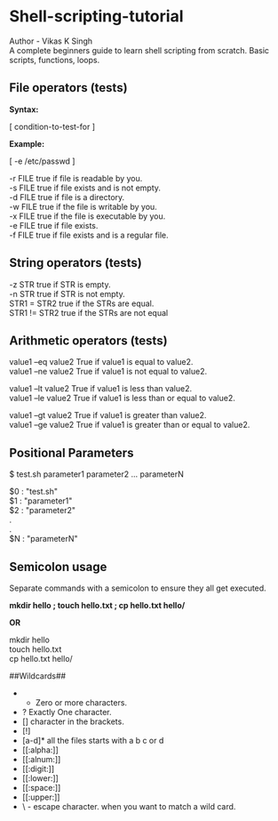 # Shell-scripting-tutorial
Author - Vikas K Singh  
A complete beginners guide to learn shell scripting from scratch. Basic scripts, functions, loops.


## File operators (tests) ##

 **Syntax:**

[ condition-to-test-for ]

 **Example:**

[ -e /etc/passwd ]


-r FILE true if file is readable by you.  
-s FILE true if file exists and is not empty.  
-d FILE true if file is a directory.  
-w FILE true if the file is writable by you.  
-x FILE true if the file is executable by you.  
-e FILE true if file exists.  
-f FILE true if file exists and is a regular file.  

## String operators (tests) ##

-z STR true   if STR is empty.  
-n STR true   if STR is not empty.  
STR1 = STR2   true if the STRs are equal.  
STR1 != STR2  true if the STRs are not equal  


## Arithmetic operators (tests) ##

value1 –eq value2 True if value1 is equal to value2.  
value1 –ne value2 True if value1 is not equal to value2.  

value1 –lt value2 True if value1 is less than value2.  
value1 –le value2 True if value1 is less than or equal to value2.  

value1 –gt value2 True if value1 is greater than value2.  
value1 –ge value2 True if value1 is greater than or equal to value2.  


## Positional Parameters ##

$ test.sh parameter1 parameter2 ... parameterN

$0 : "test.sh"  
$1 : "parameter1"  
$2 : "parameter2"  
.    
.  
$N : "parameterN"  


## Semicolon usage ##
Separate commands with a semicolon to ensure they all get executed.

 **mkdir hello ; touch hello.txt ; cp hello.txt hello/**

 **OR**  

mkdir hello   
touch hello.txt   
cp hello.txt hello/  

##Wildcards##

- *  Zero or more characters. 
- ?  Exactly One character.  
- [] character in the brackets.  
- [!]   
- [a-d]* all the files starts with a b c or d  
- [[:alpha:]]  
- [[:alnum:]]  
- [[:digit:]]  
- [[:lower:]]  
- [[:space:]]  
- [[:upper:]]  
- \ - escape character.  when you want to match a wild card.  





